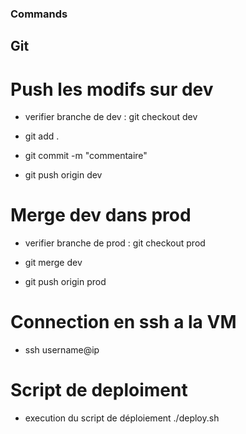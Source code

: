

### Commands 

## Git 

# Push les modifs sur dev

- verifier branche de dev : git checkout dev

- git add . 

- git commit -m "commentaire"

- git push origin dev

# Merge dev dans prod 

- verifier branche de prod : git checkout prod 

- git merge dev

- git push origin prod

# Connection en ssh a la VM 

- ssh username@ip

# Script de deploiment 

- execution du script de déploiement ./deploy.sh